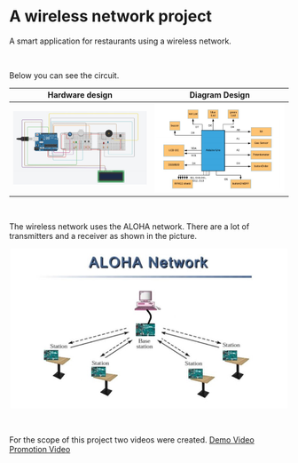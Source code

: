 # A wireless network project

A smart application for restaurants using a wireless network.

<br>

Below you can see the circuit. 

Hardware design             |  Diagram Design
:-------------------------:|:-------------------------:
![](Circuit_1.jpg)  | ![](Circuit_2.jpg)  |

<br>

The wireless network uses the ALOHA network. There are a lot of 
transmitters and a receiver as shown in the picture.

<p align="center">
  <img src ="ALOHA_network.jpg" width = "500" title="photo">  
</p>

<br>

For the scope of this project two videos were created.
[Demo Video](https://www.youtube.com/watch?v=B45d_8eJRw4)
[Promotion Video](https://www.youtube.com/watch?v=ae23E55At5Y)